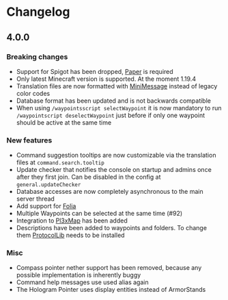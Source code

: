 # Changelog

## 4.0.0
### Breaking changes

- Support for Spigot has been dropped, [Paper] is required
- Only latest Minecraft version is supported. At the moment 1.19.4
- Translation files are now formatted with [MiniMessage] instead of legacy color codes
- Database format has been updated and is not backwards compatible
- When using `/waypointsscript selectWaypoint` it is now mandatory to run `/waypointscript deselectWaypoint` just before if only one waypoint should be active at the same time

### New features

- Command suggestion tooltips are now customizable via the translation files at `command.search.tooltip`
- Update checker that notifies the console on startup and admins once after they first join. Can be disabled in the config at `general.updateChecker`
- Database accesses are now completely asynchronous to the main server thread
- Add support for [Folia]
- Multiple Waypoints can be selected at the same time (#92)
- Integration to [Pl3xMap] has been added
- Descriptions have been added to waypoints and folders. To change them [ProtocolLib] needs to be installed

### Misc

- Compass pointer nether support has been removed, because any possible implementation is inherently buggy
- Command help messages use used alias again
- The Hologram Pointer uses display entities instead of ArmorStands

[Paper]: https://papermc.io/software/paper
[Folia]: https://papermc.io/software/folia
[MiniMessage]: https://docs.advntr.dev/minimessage/format.html
[ProtocolLib]: https://github.com/dmulloy2/ProtocolLib
[Pl3xMap]: https://modrinth.com/plugin/pl3xmap
